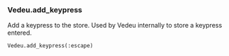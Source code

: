 ### Vedeu.add_keypress
Add a keypress to the store. Used by Vedeu internally to store a
keypress entered.

    Vedeu.add_keypress(:escape)
